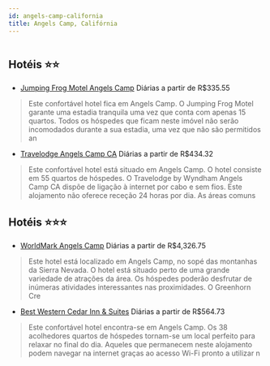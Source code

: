 ```yaml
---
id: angels-camp-california
title: Angels Camp, Califórnia
---
```


<center><img src="https://photos.hotelbeds.com/giata/35/351096/351096a_hb_a_001.jpg" alt="" /></center>


## Hotéis ⭐️⭐️

-    [Jumping Frog Motel Angels Camp](https://www.hurb.com/aud/https://www.hurb.com/hoteis/angels-camp/jumping-frog-motel-angels-camp-JNP-JP193620?cmp=18055) Diárias a partir de R$335.55
   > Este confortável hotel fica em Angels Camp. O Jumping Frog Motel garante uma estadia tranquila uma vez que conta com apenas 15 quartos. Todos os hóspedes que ficam neste imóvel não serão incomodados durante a sua estadia, uma vez que não são permitidos an
-    [Travelodge Angels Camp CA](https://www.hurb.com/aud/https://www.hurb.com/hoteis/angels-camp/travelodge-angels-camp-ca-JNP-JP229679?cmp=18055) Diárias a partir de R$434.32
   > Este confortável hotel está situado em Angels Camp. O hotel consiste em 55 quartos de hóspedes. O Travelodge by Wyndham Angels Camp CA dispõe de ligação à internet por cabo e sem fios. Este alojamento não oferece receção 24 horas por dia. As áreas comuns 

## Hotéis ⭐️⭐️⭐️

-    [WorldMark Angels Camp](https://www.hurb.com/aud/https://www.hurb.com/hoteis/angels-camp/worldmark-angels-camp-JNP-JP349200?cmp=18055) Diárias a partir de R$4,326.75
   > Este hotel está localizado em Angels Camp, no sopé das montanhas da Sierra Nevada. O hotel está situado perto de uma grande variedade de atrações da área. Os hóspedes poderão desfrutar de inúmeras atividades interessantes nas proximidades. O Greenhorn Cre
-    [Best Western Cedar Inn & Suites](https://www.hurb.com/aud/https://www.hurb.com/hoteis/angels-camp/best-western-cedar-inn-suites-JNP-JP070302?cmp=18055) Diárias a partir de R$564.73
   > Este confortável hotel encontra-se em Angels Camp. Os 38 acolhedores quartos de hóspedes tornam-se um local perfeito para relaxar no final do dia. Aqueles que permanecem neste alojamento podem navegar na internet graças ao acesso Wi-Fi pronto a utilizar n
